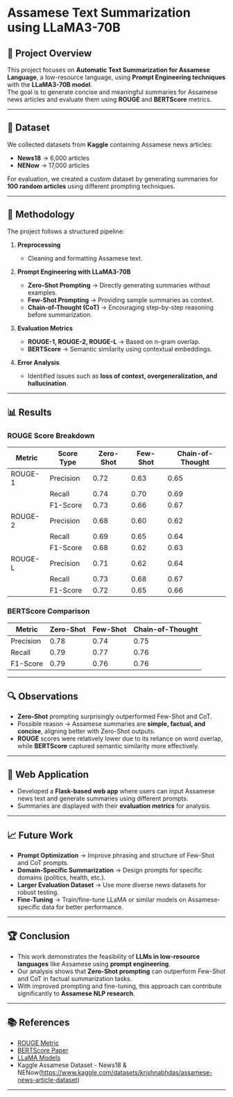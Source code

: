 # Assamese Text Summarization using LLaMA3-70B

## 📌 Project Overview
This project focuses on **Automatic Text Summarization for Assamese Language**, a low-resource language, using **Prompt Engineering techniques** with the **LLaMA3-70B model**.  
The goal is to generate concise and meaningful summaries for Assamese news articles and evaluate them using **ROUGE** and **BERTScore** metrics.

---

## 📂 Dataset
We collected datasets from **Kaggle** containing Assamese news articles:
- **News18** → 6,000 articles  
- **NENow** → 17,000 articles  

For evaluation, we created a custom dataset by generating summaries for **100 random articles** using different prompting techniques.

---

## 🔧 Methodology
The project follows a structured pipeline:

1. **Preprocessing**  
   - Cleaning and formatting Assamese text.  

2. **Prompt Engineering with LLaMA3-70B**  
   - **Zero-Shot Prompting** → Directly generating summaries without examples.  
   - **Few-Shot Prompting** → Providing sample summaries as context.  
   - **Chain-of-Thought (CoT)** → Encouraging step-by-step reasoning before summarization.  

3. **Evaluation Metrics**  
   - **ROUGE-1, ROUGE-2, ROUGE-L** → Based on n-gram overlap.  
   - **BERTScore** → Semantic similarity using contextual embeddings.  

4. **Error Analysis**  
   - Identified issues such as **loss of context, overgeneralization, and hallucination**.  

---

## 📊 Results

### ROUGE Score Breakdown
| Metric   | Score Type | Zero-Shot | Few-Shot | Chain-of-Thought |
|----------|------------|-----------|----------|------------------|
| ROUGE-1  | Precision  | 0.72      | 0.63     | 0.65             |
|          | Recall     | 0.74      | 0.70     | 0.69             |
|          | F1-Score   | 0.73      | 0.66     | 0.67             |
| ROUGE-2  | Precision  | 0.68      | 0.60     | 0.62             |
|          | Recall     | 0.69      | 0.65     | 0.64             |
|          | F1-Score   | 0.68      | 0.62     | 0.63             |
| ROUGE-L  | Precision  | 0.71      | 0.62     | 0.64             |
|          | Recall     | 0.73      | 0.68     | 0.67             |
|          | F1-Score   | 0.72      | 0.65     | 0.66             |

### BERTScore Comparison
| Metric     | Zero-Shot | Few-Shot | Chain-of-Thought |
|------------|-----------|----------|------------------|
| Precision  | 0.78      | 0.74     | 0.75             |
| Recall     | 0.79      | 0.77     | 0.76             |
| F1-Score   | 0.79      | 0.76     | 0.76             |

---

## 🔍 Observations
- **Zero-Shot** prompting surprisingly outperformed Few-Shot and CoT.  
- Possible reason → Assamese summaries are **simple, factual, and concise**, aligning better with Zero-Shot outputs.  
- **ROUGE** scores were relatively lower due to its reliance on word overlap, while **BERTScore** captured semantic similarity more effectively.  

---

## 🚀 Web Application
- Developed a **Flask-based web app** where users can input Assamese news text and generate summaries using different prompts.  
- Summaries are displayed with their **evaluation metrics** for analysis.  

---

## 📈 Future Work
- **Prompt Optimization** → Improve phrasing and structure of Few-Shot and CoT prompts.  
- **Domain-Specific Summarization** → Design prompts for specific domains (politics, health, etc.).  
- **Larger Evaluation Dataset** → Use more diverse news datasets for robust testing.  
- **Fine-Tuning** → Train/fine-tune LLaMA or similar models on Assamese-specific data for better performance.  

---

## 🏆 Conclusion
- This work demonstrates the feasibility of **LLMs in low-resource languages** like Assamese using **prompt engineering**.  
- Our analysis shows that **Zero-Shot prompting** can outperform Few-Shot and CoT in factual summarization tasks.  
- With improved prompting and fine-tuning, this approach can contribute significantly to **Assamese NLP research**.  

---

## 📚 References
- [ROUGE Metric](https://aclanthology.org/W04-1013/)  
- [BERTScore Paper](https://arxiv.org/abs/1904.09675)  
- [LLaMA Models](https://ai.meta.com/llama/)  
- Kaggle Assamese Dataset - News18 & NENow(https://www.kaggle.com/datasets/krishnabhdas/assamese-news-article-dataset)

---
